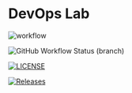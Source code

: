 # DevOps Lab

![workflow](https://github.com/Chanmyae27/DevOps/actions/workflows/main.yml/badge.svg)

![GitHub Workflow Status (branch)](https://img.shields.io/github/actions/workflow/status/Chanmyae27/DevOps/main.yml?branch=develop&style=flat-square)

[![LICENSE](https://img.shields.io/github/license/Chanmyae27/devops.svg?style=flat-square)](https://github.com/Chanmyae27/DevOps/blob/master/LICENSE)

[![Releases](https://img.shields.io/github/release/Chanmyae27/devops/all.svg?style=flat-square)](https://github.com/Chanmyae27/DevOps/releases)


